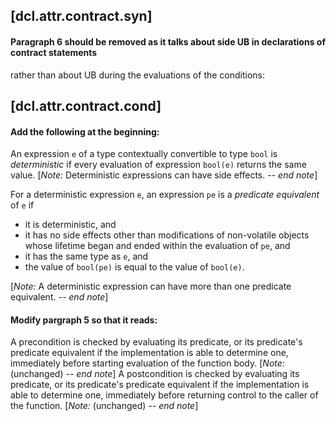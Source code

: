 


## [dcl.attr.contract.syn] 
#### Paragraph 6 should be removed as it talks about side UB in declarations of contract statements 
rather than about UB during the evaluations of the conditions:

## [dcl.attr.contract.cond]
#### Add the following at the beginning:

An expression `e` of a type contextually convertible to type `bool` is *deterministic* if every evaluation of expression `bool(e)`
returns the same value. [*Note:* Deterministic expressions can have side effects. *-- end note*]

For a deterministic expression `e`, an expression `pe` is a *predicate equivalent* of `e` if 

* it is deterministic, and
* it has no side effects other than modifications of non-volatile objects whose lifetime 
  began and ended within the evaluation of `pe`, and
* it has the same type as `e`, and
* the value of `bool(pe)` is equal to the value of `bool(e)`.

[*Note:* A deterministic expression can have more than one predicate equivalent. *-- end note*]


#### Modify pargraph 5 so that it reads:


A precondition is checked by evaluating its predicate, or its predicate's predicate equivalent
if the implementation is able to determine one, immediately before starting evaluation of the function body.
[*Note:* (unchanged) *-- end note*]
A postcondition is checked by evaluating its predicate, or its predicate's predicate equivalent
if the implementation is able to determine one, immediately before returning control to the caller of the function.
[*Note:* (unchanged) *-- end note*]


